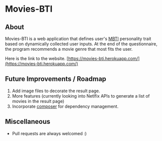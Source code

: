# Movies-BTI

## About

Movies-BTI is a web application that defines user's [MBTI](https://en.wikipedia.org/wiki/Myers%E2%80%93Briggs_Type_Indicator) personality trait based on dynamically collected user inputs. At the end of the questionnaire, the program recommends a movie genre that most fits the user.

Here is the link to the website.
[https://movies-bti.herokuapp.com/](https://movies-bti.herokuapp.com/)

## Future Improvements / Roadmap

1. Add image files to decorate the result page.
2. More features (currently looking into Netlfix APIs to generate a list of movies in the result page)
3. Incorporate [composer](https://getcomposer.org/) for dependency management.

## Miscellaneous

- Pull requests are always welcomed :)
